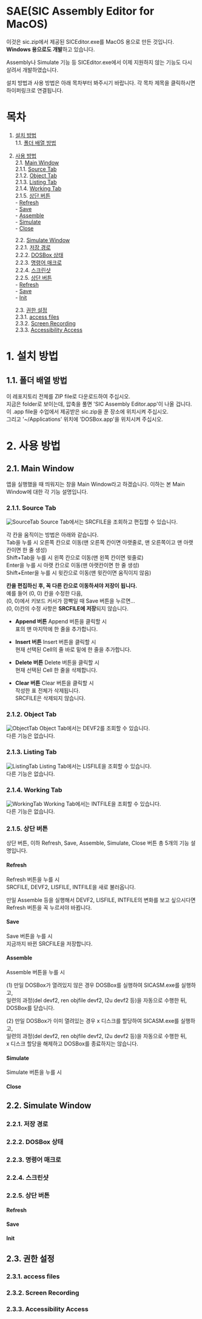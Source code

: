 # SAE(SIC Assembly Editor for MacOS)
이것은 sic.zip에서 제공된 SICEditor.exe를 MacOS 용으로 만든 것입니다.
**Windows 용으로도 개발**하고 있습니다.

Assembly나 Simulate 기능 등 SICEditor.exe에서 이제 지원하지 않는 기능도
다시 살려서 개발하였습니다.

설치 방법과 사용 방법은 아래 목차부터 봐주시기 바랍니다.
각 목차 제목을 클릭하시면 하이퍼링크로 연결됩니다.

# 목차
1. [설치 방법](#1-설치-방법)  
   1.1. [폴더 배열 방법](#11-폴더-배열-방법)  

2. [사용 방법](#2-사용-방법)  
   2.1. [Main Window](#21-Main-Window)  
      2.1.1. [Source Tab](#211-Source-Tab)  
      2.1.2. [Object Tab](#212-Object-Tab)  
      2.1.3. [Listing Tab](#213-Listing-Tab)  
      2.1.4. [Working Tab](#214-Working-Tab)  
      2.1.5. [상단 버튼](#215-상단-버튼)  
         - [Refresh](#Refresh)  
         - [Save](#Save)  
         - [Assemble](#Assemble)  
         - [Simulate](#Simulate)  
         - [Close](#Close)  

   2.2. [Simulate Window](#22-Simulate-Window)  
      2.2.1. [저장 경로](#221-저장-경로)  
      2.2.2. [DOSBox 상태](#222-DOSBox-상태)  
      2.2.3. [명령어 매크로](#223-명령어-매크로)  
      2.2.4. [스크린샷](#224-스크린샷)  
      2.2.5. [상단 버튼](#225-상단-버튼)  
         - [Refresh](#Refresh)  
         - [Save](#Save)  
         - [Init](#Init)  

   2.3. [권한 설정](#23-권한-설정)  
      2.3.1. [access files](#231-access-files)  
      2.3.2. [Screen Recording](#232-Screen-Recording)  
      2.3.3. [Accessibility Access](#233-Accessibility-Access)

# 1. 설치 방법

## 1.1. 폴더 배열 방법
이 레포지토리 전체를 ZIP file로 다운로드하여 주십시오.  
지금은 folder로 보이는데, 압축을 풀면 'SIC Assembly Editor.app'이 나올 겁니다.  
이 .app file을 수업에서 제공받은 sic.zip을 푼 장소에 위치시켜 주십시오.  
그리고 '~/Applications' 위치에 'DOSBox.app'을 위치시켜 주십시오.

# 2. 사용 방법

## 2.1. Main Window
앱을 실행했을 때 띄워지는 창을 Main Window라고 하겠습니다.
이하는 본 Main Window에 대한 각 기능 설명입니다.

### 2.1.1. Source Tab
![SourceTab](https://github.com/user-attachments/assets/011d714b-9326-4608-8e83-e5a2c895dc56)
Source Tab에서는 SRCFILE을 조회하고 편집할 수 있습니다.

각 칸을 움직이는 방법은 아래와 같습니다.  
Tab을 누를 시 오른쪽 칸으로 이동(맨 오른쪽 칸이면 아랫줄로, 맨 오른쪽이고 맨 아랫칸이면 한 줄 생성)  
Shift+Tab을 누를 시 왼쪽 칸으로 이동(맨 왼쪽 칸이면 윗줄로)  
Enter을 누를 시 아랫 칸으로 이동(맨 아랫칸이면 한 줄 생성)  
Shift+Enter을 누를 시 윗칸으로 이동(맨 윗칸이면 움직이지 않음)  

**칸을 편집하신 후, 꼭 다른 칸으로 이동하셔야 저장이 됩니다.**  
예를 들어 (0, 0) 칸을 수정한 다음,  
(0, 0)에서 키보드 커서가 깜빡일 때 Save 버튼을 누르면...  
(0, 0)칸의 수정 사항은 **SRCFILE에 저장**되지 않습니다.


- **Append 버튼**
Append 버튼을 클릭할 시  
표의 맨 마지막에 한 줄을 추가합니다.

- **Insert 버튼**
Insert 버튼을 클릭할 시  
현재 선택된 Cell의 줄 바로 밑에 한 줄을 추가합니다.

- **Delete 버튼**
Delete 버튼을 클릭할 시  
현재 선택된 Cell 한 줄을 삭제합니다.

- **Clear 버튼**
Clear 버튼을 클릭할 시  
작성한 표 전체가 삭제됩니다.  
SRCFILE은 삭제되지 않습니다.


### 2.1.2. Object Tab
![ObjectTab](https://github.com/user-attachments/assets/dde09603-acbb-4a3b-80e4-772024ca7c99)
Object Tab에서는 DEVF2를 조회할 수 있습니다.  
다른 기능은 없습니다.


### 2.1.3. Listing Tab
![ListingTab](https://github.com/user-attachments/assets/642eeea3-62a0-45b3-9c6d-0c3e1250dd40)
Listing Tab에서는 LISFILE을 조회할 수 있습니다.  
다른 기능은 없습니다.


### 2.1.4. Working Tab
![WorkingTab](https://github.com/user-attachments/assets/edce99f5-d78e-482b-8595-90ab70bb6e6a)
Working Tab에서는 INTFILE을 조회할 수 있습니다.  
다른 기능은 없습니다.


### 2.1.5. 상단 버튼
상단 버튼, 이하 Refresh, Save, Assemble, Simulate, Close 버튼 총 5개의 기능 설명입니다.

#### Refresh
Refresh 버튼을 누를 시  
SRCFILE, DEVF2, LISFILE, INTFILE을 새로 불러옵니다.

만일 Assemble 등을 실행해서 DEVF2, LISFILE, INTFILE의 변화를 보고 싶으시다면  
Refresh 버튼을 꼭 누르셔야 바뀝니다.


#### Save
Save 버튼을 누를 시  
지금까지 바뀐 SRCFILE을 저장합니다.


#### Assemble
Assemble 버튼을 누를 시  

(1) 만일 DOSBox가 열려있지 않은 경우
DOSBox를 실행하여 SICASM.exe를 실행하고,  
일련의 과정(del devf2, ren objfile devf2, l2u devf2 등)을 자동으로 수행한 뒤,  
DOSBox를 닫습니다.

(2) 만일 DOSBox가 이미 열려있는 경우
x 디스크를 할당하여 SICASM.exe를 실행하고,  
일련의 과정(del devf2, ren objfile devf2, l2u devf2 등)을 자동으로 수행한 뒤,  
x 디스크 할당을 해제하고 DOSBox를 종료하지는 않습니다.


#### Simulate
Simulate 버튼을 누를 시  


#### Close

## 2.2. Simulate Window

### 2.2.1. 저장 경로

### 2.2.2. DOSBox 상태

### 2.2.3. 명령어 매크로

### 2.2.4. 스크린샷

### 2.2.5. 상단 버튼

#### Refresh

#### Save

#### Init

## 2.3. 권한 설정

### 2.3.1. access files

### 2.3.2. Screen Recording

### 2.3.3. Accessibility Access
